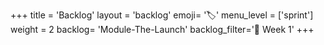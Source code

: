 +++
title = 'Backlog'
layout = 'backlog'
emoji= '🏷️'
menu_level = ['sprint']
weight = 2
backlog= 'Module-The-Launch'
backlog_filter='📅 Week 1'
+++
